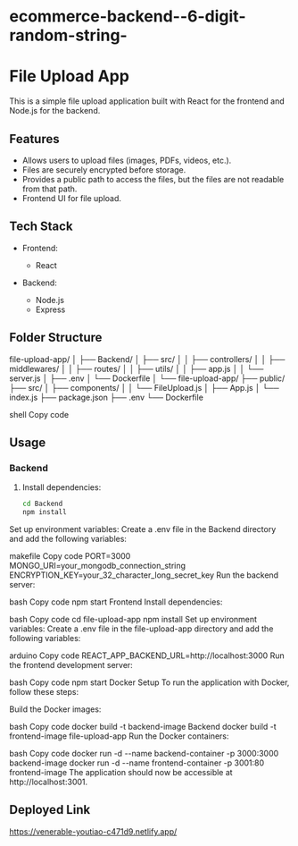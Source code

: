 # ecommerce-backend--6-digit-random-string-

# File Upload App

This is a simple file upload application built with React for the frontend and Node.js for the backend.

## Features

- Allows users to upload files (images, PDFs, videos, etc.).
- Files are securely encrypted before storage.
- Provides a public path to access the files, but the files are not readable from that path.
- Frontend UI for file upload.

## Tech Stack

- Frontend:
  - React

- Backend:
  - Node.js
  - Express

## Folder Structure

file-upload-app/
│
├── Backend/
│ ├── src/
│ │ ├── controllers/
│ │ ├── middlewares/
│ │ ├── routes/
│ │ ├── utils/
│ │ ├── app.js
│ │ └── server.js
│ ├── .env
│ └── Dockerfile
│
└── file-upload-app/
├── public/
├── src/
│ ├── components/
│ │ └── FileUpload.js
│ ├── App.js
│ └── index.js
├── package.json
├── .env
└── Dockerfile

shell
Copy code

## Usage

### Backend

1. Install dependencies:
   ```bash
   cd Backend
   npm install
Set up environment variables:
Create a .env file in the Backend directory and add the following variables:

makefile
Copy code
PORT=3000
MONGO_URI=your_mongodb_connection_string
ENCRYPTION_KEY=your_32_character_long_secret_key
Run the backend server:

bash
Copy code
npm start
Frontend
Install dependencies:

bash
Copy code
cd file-upload-app
npm install
Set up environment variables:
Create a .env file in the file-upload-app directory and add the following variables:

arduino
Copy code
REACT_APP_BACKEND_URL=http://localhost:3000
Run the frontend development server:

bash
Copy code
npm start
Docker Setup
To run the application with Docker, follow these steps:

Build the Docker images:

bash
Copy code
docker build -t backend-image Backend
docker build -t frontend-image file-upload-app
Run the Docker containers:

bash
Copy code
docker run -d --name backend-container -p 3000:3000 backend-image
docker run -d --name frontend-container -p 3001:80 frontend-image
The application should now be accessible at http://localhost:3001.
## Deployed Link 
https://venerable-youtiao-c471d9.netlify.app/
